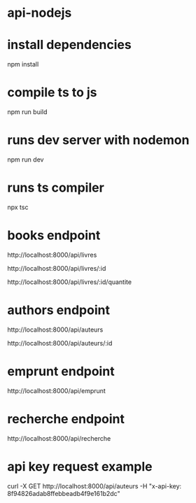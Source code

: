 # api-nodejs

# install dependencies

npm install

# compile ts to js

npm run build

# runs dev server with nodemon

npm run dev

# runs ts compiler

npx tsc

# books endpoint

http://localhost:8000/api/livres

http://localhost:8000/api/livres/:id

http://localhost:8000/api/livres/:id/quantite

# authors endpoint

http://localhost:8000/api/auteurs

http://localhost:8000/api/auteurs/:id

# emprunt endpoint

http://localhost:8000/api/emprunt

# recherche endpoint

http://localhost:8000/api/recherche

# api key request example

curl -X GET http://localhost:8000/api/auteurs -H "x-api-key: 8f94826adab8ffebbeadb4f9e161b2dc"

